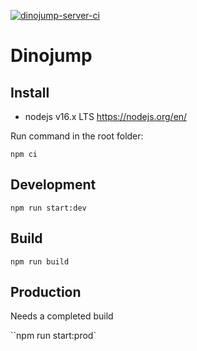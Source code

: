 [![dinojump-server-ci](https://github.com/dinofunland/dinojump-server/actions/workflows/dinojump-server-ci.yml/badge.svg)](https://github.com/dinofunland/dinojump-server/actions/workflows/dinojump-server-ci.yml)

# Dinojump

## Install

- nodejs v16.x LTS https://nodejs.org/en/

Run command in the root folder:

`npm ci`

## Development

`npm run start:dev`

## Build

`npm run build`

## Production

Needs a completed build

``npm run start:prod`